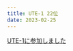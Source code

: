 ```yaml
---
title: UTE-1 22位
date: 2023-02-25
---
```

[UTE-1に参加しました](https://zenn.dev/monica/articles/117a84653f69a7)
